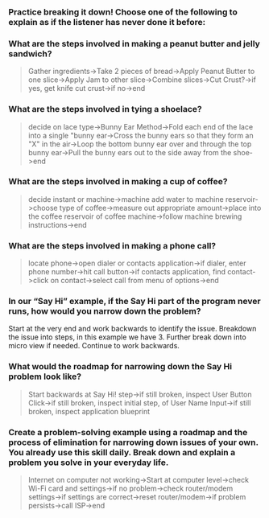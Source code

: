 ### Practice breaking it down! Choose one of the following to explain as if the listener has never done it before:

### What are the steps involved in making a peanut butter and jelly sandwich?
>Gather ingredients->Take 2 pieces of bread->Apply Peanut Butter to one slice->Apply Jam to other slice->Combine slices->Cut Crust?->if yes, get knife cut crust->if no->end

### What are the steps involved in tying a shoelace?
>decide on lace type->Bunny Ear Method->Fold each end of the lace into a single "bunny ear->Cross the bunny ears so that they form an "X" in the air->Loop the bottom bunny ear over and through the top bunny ear->Pull the bunny ears out to the side away from the shoe->end

### What are the steps involved in making a cup of coffee?
>decide instant or machine->machine add water to machine reservoir->choose type of coffee->measure out appropriate amount->place into the coffee reservoir of coffee machine->follow machine brewing instructions->end

### What are the steps involved in making a phone call?
>locate phone->open dialer or contacts application->if dialer, enter phone number->hit call button->if contacts application, find contact->click on contact->select call from menu of options->end

### In our “Say Hi” example, if the Say Hi part of the program never runs, how would you narrow down the problem?

Start at the very end and work backwards to identify the issue. Breakdown the issue into steps, in this example we have 3. Further break down into micro view if needed. Continue to work backwards. 


### What would the roadmap for narrowing down the Say Hi problem look like?
>Start backwards at Say Hi! step->if still broken, inspect User Button Click->if still broken, inspect initial step, of User Name Input->if still broken, inspect application blueprint

### Create a problem-solving example using a roadmap and the process of elimination for narrowing down issues of your own. You already use this skill daily. Break down and explain a problem you solve in your everyday life.
>Internet on computer not working->Start at computer level->check Wi-Fi card and settings->if no problem->check router/modem settings->if settings are correct->reset router/modem->if problem persists->call ISP->end
